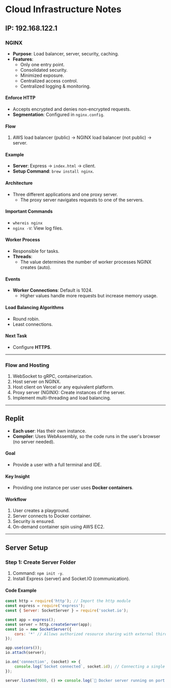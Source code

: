 # Cloud Infrastructure Notes

## IP: 192.168.122.1

### NGINX
- **Purpose**: Load balancer, server, security, caching.
- **Features**:
  - Only one entry point.
  - Consolidated security.
  - Minimized exposure.
  - Centralized access control.
  - Centralized logging & monitoring.

#### Enforce HTTP
- Accepts encrypted and denies non-encrypted requests.
- **Segmentation**: Configured in `nginx.config`.

#### Flow
1. AWS load balancer (public) -> NGINX load balancer (not public) -> server.

#### Example
- **Server**: Express -> `index.html` -> client.
- **Setup Command**: `brew install nginx`.

#### Architecture
- Three different applications and one proxy server.
  - The proxy server navigates requests to one of the servers.

#### Important Commands
- `whereis nginx`
- `nginx -V`: View log files.

#### Worker Process
- Responsible for tasks.
- **Threads**:
  - The value determines the number of worker processes NGINX creates (auto).

#### Events
- **Worker Connections**: Default is 1024.
  - Higher values handle more requests but increase memory usage.

#### Load Balancing Algorithms
- Round robin.
- Least connections.

#### Next Task
- Configure **HTTPS**.

---

### Flow and Hosting
1. WebSocket to gRPC, containerization.
2. Host server on NGINX.
3. Host client on Vercel or any equivalent platform.
4. Proxy server (NGINX): Create instances of the server.
5. Implement multi-threading and load balancing.

---

## Replit
- **Each user**: Has their own instance.
- **Compiler**: Uses WebAssembly, so the code runs in the user's browser (no server needed).

#### Goal
- Provide a user with a full terminal and IDE.

#### Key Insight
- Providing one instance per user uses **Docker containers**.

#### Workflow
1. User creates a playground.
2. Server connects to Docker container.
3. Security is ensured.
4. On-demand container spin using AWS EC2.

---

## Server Setup

### Step 1: Create Server Folder
1. Command: `npm init -y`.
2. Install Express (server) and Socket.IO (communication).

#### Code Example
```javascript
const http = require('http'); // Import the http module
const express = require('express');
const { Server: SocketServer } = require('socket.io');

const app = express();
const server = http.createServer(app);
const io = new SocketServer({
    cors: '*' // Allows authorized resource sharing with external third parties.
});

app.use(cors());
io.attach(server);

io.on('connection', (socket) => {
    console.log(`Socket connected`, socket.id); // Connecting a single user.
});

server.listen(9000, () => console.log(`🐳 Docker server running on port 9000`)); // Docker instance runs on server 9000.
